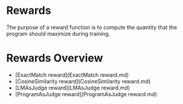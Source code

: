 # Rewards

The purpose of a reward function is to compute the quantity that the program should maximize during training.

# Rewards Overview

- [ExactMatch reward](ExactMatch reward.md)
- [CosineSimilarity reward](CosineSimilarity reward.md)
- [LMAsJudge reward](LMAsJudge reward.md)
- [ProgramAsJudge reward](ProgramAsJudge reward.md)